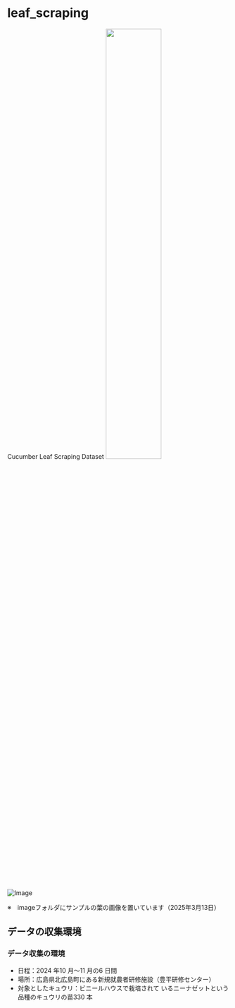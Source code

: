 # leaf_scraping
Cucumber Leaf Scraping Dataset
<img src="https://github.com/user-attachments/assets/303375de-496e-4e38-a410-b94b5c454c52" width="50%">
![Image](https://github.com/user-attachments/assets/303375de-496e-4e38-a410-b94b5c454c52)

※　imageフォルダにサンプルの葉の画像を置いています（2025年3月13日）

## データの収集環境
### データ収集の環境
- 日程：2024 年10 月～11 月の6 日間
- 場所：広島県北広島町にある新規就農者研修施設（豊平研修センター）
- 対象としたキュウリ：ビニールハウスで栽培されて
いるニーナゼットという品種のキュウリの苗330 本
